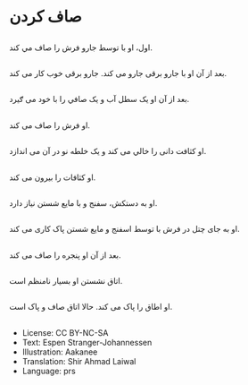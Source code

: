 # صاف کردن

##
اول، او با توسط جارو فرش را صاف مي کند.

##
بعد از آن او با جارو برقی جارو می کند. جارو برقی خوب کار می کند.

##
بعد از آن او يک سطل آب و يک صافي را با خود می ګيرد.

##
او فرش را صاف می کند.

##
او کثافت دانی را خالي می کند و يک خلطه نو در آن می اندازد.

##
او کثافات را بیرون می کند.

##
او به دستکش، سفنج و با مايع شستن نياز دارد.

##
او به جای چتل در فرش با توسط اسفنج و مايع شستن پاک کاری می کند.

##
بعد از آن او پنجره را صاف می کند.

##
اتاق نشستن او بسيار نامنظم است.

##
او اطاق را پاک می کند. حالا اتاق صاف و پاک است.

##
* License: CC BY-NC-SA
* Text: Espen Stranger-Johannessen
* Illustration: Aakanee
* Translation: Shir Ahmad Laiwal
* Language: prs
